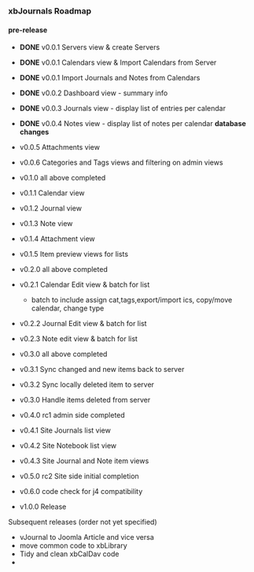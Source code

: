 ### xbJournals Roadmap

#### pre-release

- **DONE** v0.0.1 Servers view & create Servers
- **DONE** v0.0.1 Calendars view & Import Calendars from Server
- **DONE** v0.0.1 Import Journals and Notes from Calendars
- **DONE** v0.0.2 Dashboard view - summary info
- **DONE** v0.0.3 Journals view - display list of entries per calendar
- **DONE** v0.0.4 Notes view - display list of notes per calendar **database changes**
- v0.0.5 Attachments view
- v0.0.6 Categories and Tags views and filtering on admin views
- v0.1.0 all above completed
- v0.1.1 Calendar view
- v0.1.2 Journal view 
- v0.1.3 Note view 
- v0.1.4 Attachment view
- v0.1.5 Item preview views for lists
- v0.2.0 all above completed
- v0.2.1 Calendar Edit view & batch for list
  - batch to include assign cat,tags,export/import ics, copy/move calendar, change type

- v0.2.2 Journal Edit view & batch for list
- v0.2.3 Note edit view & batch for list
- v0.3.0 all above completed
- v0.3.1 Sync changed and new items back to server
- v0.3.2 Sync locally deleted item to server
- v0.3.0 Handle items deleted from server
- v0.4.0 rc1 admin side completed
- v0.4.1 Site Journals list view
- v0.4.2 Site Notebook list view
- v0.4.3 Site Journal and Note item views
- v0.5.0 rc2 Site side initial completion
- v0.6.0 code check for j4 compatibility
- v1.0.0 Release

Subsequent releases (order not yet specified)

- vJournal to Joomla Article and vice versa
- move common code to xbLibrary
- Tidy and clean xbCalDav code
- 
